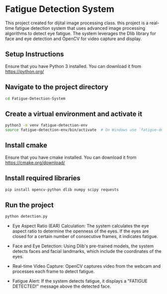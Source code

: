 # Fatigue Detection System

This project created for dijital image processing class. this project is a real-time fatigue detection system that uses advanced image processing algorithms to detect eye fatigue. The system leverages the Dlib library for face and eye detection and OpenCV for video capture and display.

## Setup Instructions

Ensure that you have Python 3 installed. You can download it from https://python.org/

## Navigate to the project directory
```bash
cd Fatigue-Detection-System
```

## Create a virtual environment and activate it
```bash
python3 -m venv fatigue-detection-env
source fatigue-detection-env/bin/activate  # On Windows use `fatigue-detection-env\Scripts\activate`
```
## Install cmake
Ensure that you have cmake installed. You can download it from https://cmake.org/download/

## Install required libraries
```bash
pip install opencv-python dlib numpy scipy requests
```


## Run the project
```bash
python detection.py
```

- Eye Aspect Ratio (EAR) Calculation: The system calculates the eye aspect ratio to determine the openness of the eyes. If the eyes are closed for a certain number of consecutive frames, it indicates fatigue.

- Face and Eye Detection: Using Dlib's pre-trained models, the system detects faces and facial landmarks, which include the coordinates of the eyes.

- Real-time Video Capture: OpenCV captures video from the webcam and processes each frame to detect fatigue.

- Fatigue Alert: If the system detects fatigue, it displays a "FATIGUE DETECTED!" message above the detected face.
